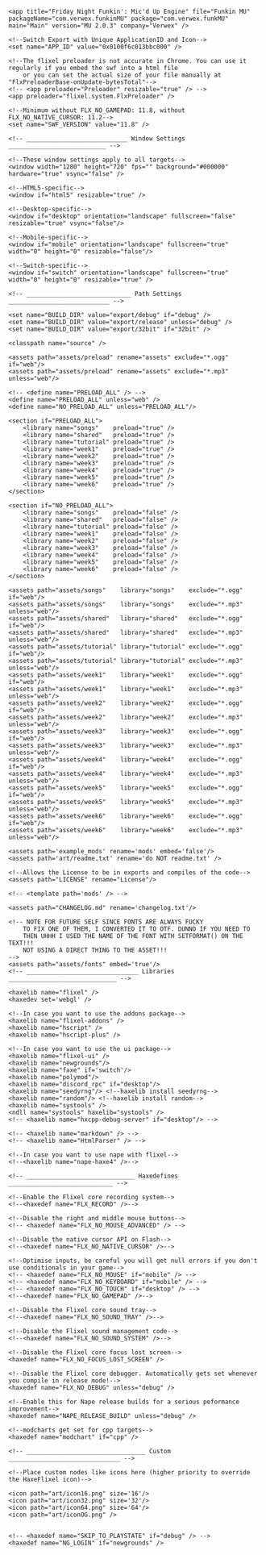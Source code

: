<?xml version="1.0" encoding="utf-8"?>
<project>
	<!-- _________________________ Application Settings _________________________ -->

	<app title="Friday Night Funkin': Mic'd Up Engine" file="Funkin MU" packageName="com.verwex.funkinMU" package="com.verwex.funkMU" main="Main" version="MU 2.0.3" company="Verwex" />

	<!--Switch Export with Unique ApplicationID and Icon-->
	<set name="APP_ID" value="0x0100f6c013bbc000" />

	<!--The flixel preloader is not accurate in Chrome. You can use it regularly if you embed the swf into a html file
		or you can set the actual size of your file manually at "FlxPreloaderBase-onUpdate-bytesTotal"-->
	<!-- <app preloader="Preloader" resizable="true" /> -->
	<app preloader="flixel.system.FlxPreloader" />

	<!--Minimum without FLX_NO_GAMEPAD: 11.8, without FLX_NO_NATIVE_CURSOR: 11.2-->
	<set name="SWF_VERSION" value="11.8" />

	<!-- ____________________________ Window Settings ___________________________ -->

	<!--These window settings apply to all targets-->
	<window width="1280" height="720" fps="" background="#000000" hardware="true" vsync="false" />

	<!--HTML5-specific-->
	<window if="html5" resizable="true" />

	<!--Desktop-specific-->
	<window if="desktop" orientation="landscape" fullscreen="false" resizable="true" vsync="false"/>

	<!--Mobile-specific-->
	<window if="mobile" orientation="landscape" fullscreen="true" width="0" height="0" resizable="false"/>

	<!--Switch-specific-->
	<window if="switch" orientation="landscape" fullscreen="true" width="0" height="0" resizable="true" />

	<!-- _____________________________ Path Settings ____________________________ -->

	<set name="BUILD_DIR" value="export/debug" if="debug" />
	<set name="BUILD_DIR" value="export/release" unless="debug" />
	<set name="BUILD_DIR" value="export/32bit" if="32bit" />

	<classpath name="source" />

	<assets path="assets/preload" rename="assets" exclude="*.ogg" if="web"/>
	<assets path="assets/preload" rename="assets" exclude="*.mp3" unless="web"/>
	
	<!-- <define name="PRELOAD_ALL" /> -->
	<define name="PRELOAD_ALL" unless="web" />
	<define name="NO_PRELOAD_ALL" unless="PRELOAD_ALL"/>
	
	<section if="PRELOAD_ALL">
		<library name="songs"    preload="true" />
		<library name="shared"   preload="true" />
		<library name="tutorial" preload="true" />
		<library name="week1"    preload="true" />
		<library name="week2"    preload="true" />
		<library name="week3"    preload="true" />
		<library name="week4"    preload="true" />
		<library name="week5"    preload="true" />
		<library name="week6"    preload="true" />
	</section>
	
	<section if="NO_PRELOAD_ALL">
		<library name="songs"    preload="false" />
		<library name="shared"   preload="false" />
		<library name="tutorial" preload="false" />
		<library name="week1"    preload="false" />
		<library name="week2"    preload="false" />
		<library name="week3"    preload="false" />
		<library name="week4"    preload="false" />
		<library name="week5"    preload="false" />
		<library name="week6"    preload="false" />
	</section>
	
	<assets path="assets/songs"    library="songs"    exclude="*.ogg" if="web"/>
	<assets path="assets/songs"    library="songs"    exclude="*.mp3" unless="web"/>
	<assets path="assets/shared"   library="shared"   exclude="*.ogg" if="web"/>
	<assets path="assets/shared"   library="shared"   exclude="*.mp3" unless="web"/>
	<assets path="assets/tutorial" library="tutorial" exclude="*.ogg" if="web"/>
	<assets path="assets/tutorial" library="tutorial" exclude="*.mp3" unless="web"/>
	<assets path="assets/week1"    library="week1"    exclude="*.ogg" if="web"/>
	<assets path="assets/week1"    library="week1"    exclude="*.mp3" unless="web"/>
	<assets path="assets/week2"    library="week2"    exclude="*.ogg" if="web"/>
	<assets path="assets/week2"    library="week2"    exclude="*.mp3" unless="web"/>
	<assets path="assets/week3"    library="week3"    exclude="*.ogg" if="web"/>
	<assets path="assets/week3"    library="week3"    exclude="*.mp3" unless="web"/>
	<assets path="assets/week4"    library="week4"    exclude="*.ogg" if="web"/>
	<assets path="assets/week4"    library="week4"    exclude="*.mp3" unless="web"/>
	<assets path="assets/week5"    library="week5"    exclude="*.ogg" if="web"/>
	<assets path="assets/week5"    library="week5"    exclude="*.mp3" unless="web"/>
	<assets path="assets/week6"    library="week6"    exclude="*.ogg" if="web"/>
	<assets path="assets/week6"    library="week6"    exclude="*.mp3" unless="web"/>
	
	<assets path='example_mods' rename='mods' embed='false'/>
	<assets path='art/readme.txt' rename='do NOT readme.txt' />

	<!--Allows the License to be in exports and compiles of the code-->
	<assets path="LICENSE" rename="License"/>
	
	<!-- <template path='mods' /> -->
	
	<assets path="CHANGELOG.md" rename='changelog.txt'/>

	<!-- NOTE FOR FUTURE SELF SINCE FONTS ARE ALWAYS FUCKY 
		TO FIX ONE OF THEM, I CONVERTED IT TO OTF. DUNNO IF YOU NEED TO
		THEN UHHH I USED THE NAME OF THE FONT WITH SETFORMAT() ON THE TEXT!!!
		NOT USING A DIRECT THING TO THE ASSET!!!
	-->
	<assets path="assets/fonts" embed='true'/>
	<!-- _______________________________ Libraries ______________________________ -->

	<haxelib name="flixel" />
	<haxedev set='webgl' />

	<!--In case you want to use the addons package-->
	<haxelib name="flixel-addons" />
	<haxelib name="hscript" />
	<haxelib name="hscript-plus" />

	<!--In case you want to use the ui package-->
	<haxelib name="flixel-ui" />
	<haxelib name="newgrounds"/>
	<haxelib name="faxe" if='switch'/>
	<haxelib name="polymod"/>
	<haxelib name="discord_rpc" if="desktop"/>
	<haxelib name="seedyrng"/> <!--haxelib install seedyrng-->
	<haxelib name="random"/> <!--haxelib install random-->
	<haxelib name="systools" />
	<ndll name="systools" haxelib="systools" />
	<!-- <haxelib name="hxcpp-debug-server" if="desktop"/> -->

	<!-- <haxelib name="markdown" /> -->
	<!-- <haxelib name="HtmlParser" /> -->

	<!--In case you want to use nape with flixel-->
	<!--<haxelib name="nape-haxe4" />-->

	<!-- ______________________________ Haxedefines _____________________________ -->

	<!--Enable the Flixel core recording system-->
	<!--<haxedef name="FLX_RECORD" />-->

	<!--Disable the right and middle mouse buttons-->
	<!-- <haxedef name="FLX_NO_MOUSE_ADVANCED" /> -->

	<!--Disable the native cursor API on Flash-->
	<!--<haxedef name="FLX_NO_NATIVE_CURSOR" />-->

	<!--Optimise inputs, be careful you will get null errors if you don't use conditionals in your game-->
	<!-- <haxedef name="FLX_NO_MOUSE" if="mobile" /> -->
	<!-- <haxedef name="FLX_NO_KEYBOARD" if="mobile" /> -->
	<!-- <haxedef name="FLX_NO_TOUCH" if="desktop" /> -->
	<!--<haxedef name="FLX_NO_GAMEPAD" />-->

	<!--Disable the Flixel core sound tray-->
	<!--<haxedef name="FLX_NO_SOUND_TRAY" />-->

	<!--Disable the Flixel sound management code-->
	<!--<haxedef name="FLX_NO_SOUND_SYSTEM" />-->

	<!--Disable the Flixel core focus lost screen-->
	<haxedef name="FLX_NO_FOCUS_LOST_SCREEN" />

	<!--Disable the Flixel core debugger. Automatically gets set whenever you compile in release mode!-->
	<haxedef name="FLX_NO_DEBUG" unless="debug" />

	<!--Enable this for Nape release builds for a serious peformance improvement-->
	<haxedef name="NAPE_RELEASE_BUILD" unless="debug" />

	<!--modcharts get set for cpp targets-->
	<haxedef name="modchart" if="cpp" />

	<!-- _________________________________ Custom _______________________________ -->

	<!--Place custom nodes like icons here (higher priority to override the HaxeFlixel icon)-->
	
	<icon path="art/icon16.png" size='16'/>
	<icon path="art/icon32.png" size='32'/>
	<icon path="art/icon64.png" size='64'/>
	<icon path="art/iconOG.png" />


	<!-- <haxedef name="SKIP_TO_PLAYSTATE" if="debug" /> -->
	<haxedef name="NG_LOGIN" if="newgrounds" />
	
</project>
